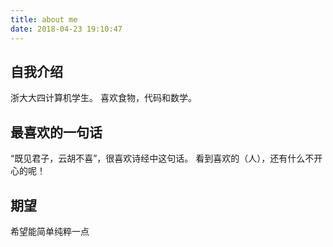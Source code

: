 ```yaml
---
title: about me
date: 2018-04-23 19:10:47
---
```

## 自我介绍

浙大大四计算机学生。
喜欢食物，代码和数学。

## 最喜欢的一句话

“既见君子，云胡不喜”，很喜欢诗经中这句话。
看到喜欢的（人），还有什么不开心的呢！

## 期望
希望能简单纯粹一点
